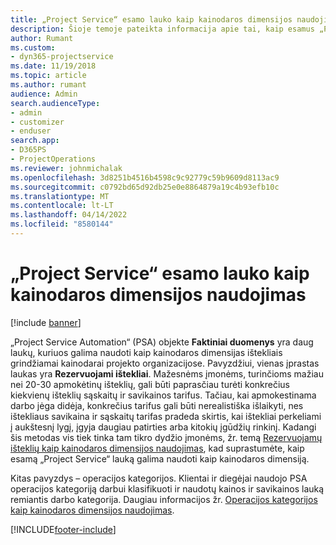 ```yaml
---
title: „Project Service“ esamo lauko kaip kainodaros dimensijos naudojimas
description: Šioje temoje pateikta informacija apie tai, kaip esamus „Project Service“ laukus naudoti kaip kainodaros dimensijas.
author: Rumant
ms.custom:
- dyn365-projectservice
ms.date: 11/19/2018
ms.topic: article
ms.author: rumant
audience: Admin
search.audienceType:
- admin
- customizer
- enduser
search.app:
- D365PS
- ProjectOperations
ms.reviewer: johnmichalak
ms.openlocfilehash: 3d8251b4516b4598c9c92779c59b9609d8113ac9
ms.sourcegitcommit: c0792bd65d92db25e0e8864879a19c4b93efb10c
ms.translationtype: MT
ms.contentlocale: lt-LT
ms.lasthandoff: 04/14/2022
ms.locfileid: "8580144"
---
```

# <a name="use-an-existing-field-in-project-service-as-a-pricing-dimension"></a>„Project Service“ esamo lauko kaip kainodaros dimensijos naudojimas

[!include [banner](../includes/psa-now-project-operations.md)]

„Project Service Automation“ (PSA) objekte **Faktiniai duomenys** yra daug laukų, kuriuos galima naudoti kaip kainodaros dimensijas ištekliais grindžiamai kainodarai projekto organizacijose. Pavyzdžiui, vienas įprastas laukas yra **Rezervuojami ištekliai**. Mažesnėms įmonėms, turinčioms mažiau nei 20-30 apmokėtinų išteklių, gali būti paprasčiau turėti konkrečius kiekvienų išteklių sąskaitų ir savikainos tarifus. Tačiau, kai apmokestinama darbo jėga didėja, konkrečius tarifus gali būti nerealistiška išlaikyti, nes ištekliaus savikaina ir sąskaitų tarifas pradeda skirtis, kai ištekliai perkeliami į aukštesnį lygį, įgyja daugiau patirties arba kitokių įgūdžių rinkinį. Kadangi šis metodas vis tiek tinka tam tikro dydžio įmonėms, žr. temą [Rezervuojamų išteklių kaip kainodaros dimensijos naudojimas](bookable-resource-pricing-dimension.md), kad suprastumėte, kaip esamą „Project Service“ lauką galima naudoti kaip kainodaros dimensiją.

Kitas pavyzdys – operacijos kategorijos. Klientai ir diegėjai naudojo PSA operacijos kategoriją darbui klasifikuoti ir naudotų kainos ir savikainos lauką remiantis darbo kategorija. Daugiau informacijos žr. [Operacijos kategorijos kaip kainodaros dimensijos naudojimas](transaction-category-pricing-dimension.md).


[!INCLUDE[footer-include](../includes/footer-banner.md)]
